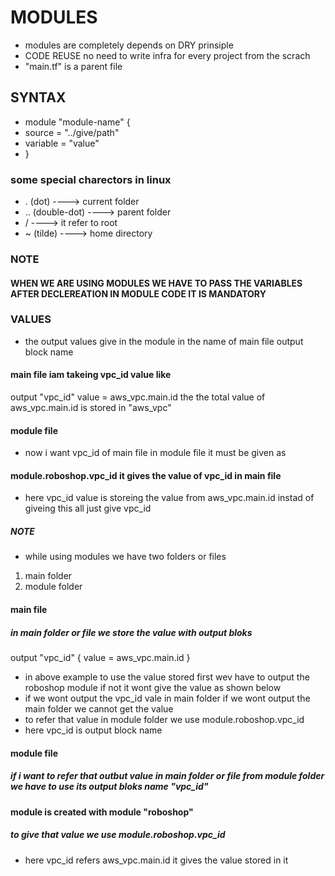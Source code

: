 # MODULES
* modules are completely depends on DRY prinsiple
* CODE REUSE no need to write infra for every project from the scrach
* "main.tf" is a parent file 
## SYNTAX
* module "module-name" {
*    source = "../give/path"
*    variable = "value"
* }
### some special charectors in linux
* . (dot)         ----> current folder
* .. (double-dot) ----> parent folder
* /               ----> it refer to root
* ~ (tilde)       ----> home directory 

### NOTE
#### WHEN WE ARE USING MODULES WE HAVE TO PASS THE VARIABLES AFTER DECLEREATION IN MODULE CODE IT IS MANDATORY
### VALUES
* the output values give in the module in the name of main file output block name
#### main file iam takeing vpc_id value like
output "vpc_id"
value = aws_vpc.main.id
the the total value of aws_vpc.main.id is stored in "aws_vpc"
#### module file
* now i want vpc_id of main file in module file it must be given as
#### module.roboshop.vpc_id it gives the value of vpc_id in main file
* here vpc_id value is storeing the value from aws_vpc.main.id  instad of giveing this all just give vpc_id
##### NOTE
* while using modules we have two folders or files
1. main folder 
2. module folder 
#### main file
##### in main folder or file we store the value with output bloks
output "vpc_id" {
    value = aws_vpc.main.id
}
* in above example to use the value stored first wev have to output the roboshop module if not it wont give the value as shown below
* if we wont output the vpc_id vale in main folder if we wont output the main folder we cannot get the value
* to refer that value in module folder we use module.roboshop.vpc_id
* here vpc_id is output block name

#### module file
##### if i want to refer that outbut value in  main folder or file from module folder we have to use its  output bloks name "vpc_id"
#### module is created with module "roboshop"
##### to give that value we use module.roboshop.vpc_id
* here vpc_id refers aws_vpc.main.id it gives the value stored in it
